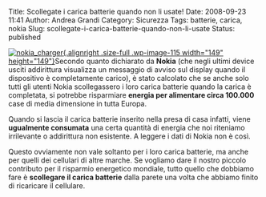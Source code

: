 Title: Scollegate i carica batterie quando non li usate!
Date: 2008-09-23 11:41
Author: Andrea Grandi
Category: Sicurezza
Tags: batterie, carica, nokia
Slug: scollegate-i-carica-batterie-quando-non-li-usate
Status: published

[![](http://www.andreagrandi.it/wp-content/uploads/2008/09/nokia_charger.jpg "nokia_charger"){.alignright
.size-full .wp-image-115 width="149"
height="149"}](http://www.andreagrandi.it/wp-content/uploads/2008/09/nokia_charger.jpg)Secondo
quanto dichiarato da **Nokia** (che negli ultimi device usciti
addirittura visualizza un messaggio di avviso sul display quando il
dispositivo è completamente carico), è stato calcolato che se anche solo
tutti gli utenti Nokia scollegassero i loro carica batterie quando la
carica è completata, si potrebbe risparmiare **energia per alimentare
circa 100.000** case di media dimensione in tutta Europa.

Quando si lascia il carica batterie inserito nella presa di casa
infatti, viene **ugualmente consumata** una certa quantità di energia
che noi riteniamo irrilevante o addirittura non esistente. A leggere i
dati di Nokia non è così.

Questo ovviamente non vale soltanto per i loro carica batterie, ma anche
per quelli dei cellulari di altre marche. Se vogliamo dare il nostro
piccolo contributo per il risparmio energetico mondiale, tutto quello
che dobbiamo fare è **scollegare il carica batterie** dalla parete una
volta che abbiamo finito di ricaricare il cellulare.
